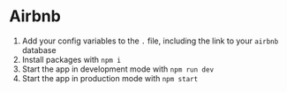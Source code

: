 # Airbnb

1. Add your config variables to the `.` file, including the link to your `airbnb` database
1. Install packages with `npm i`
1. Start the app in development mode with `npm run dev`
1. Start the app in production mode with `npm start`
